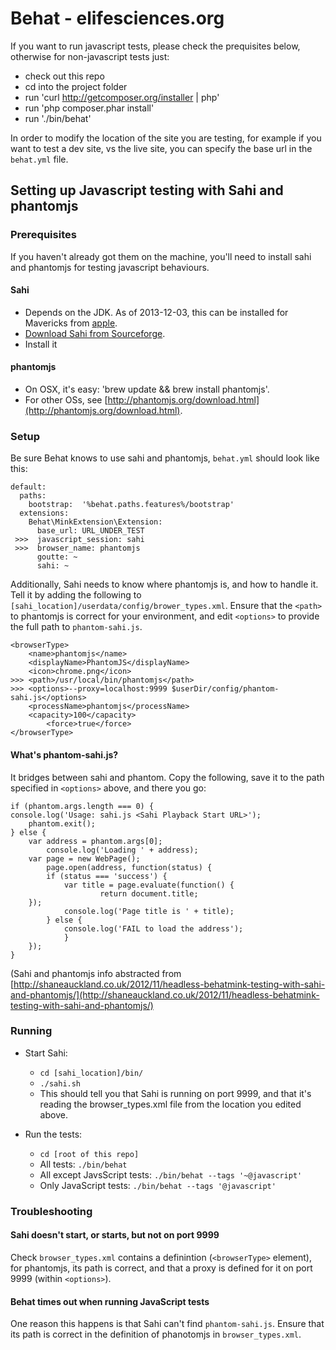 Behat - elifesciences.org
=========================

If you want to run javascript tests, please check the prequisites below, otherwise for non-javascript tests just:

* check out this repo
* cd into the project folder
* run 'curl http://getcomposer.org/installer | php'
* run 'php composer.phar install'
* run './bin/behat'

In order to modify the location of the site you are testing, for example if you want to test a dev site, vs the live site, you can
specify the base url in the `behat.yml` file.

## Setting up Javascript testing with Sahi and phantomjs ##

### Prerequisites ###
If you haven't already got them on the machine, you'll need to install sahi and phantomjs for testing javascript behaviours.

#### Sahi ####
* Depends on the JDK. As of 2013-12-03, this can be installed for Mavericks from [apple](http://support.apple.com/kb/DL1572?viewlocale=en_US).
* [Download Sahi from Sourceforge](http://sourceforge.net/projects/sahi/files/sahi-v35/20110719/install_sahi_v35_20110719.jar/download).
* Install it

#### phantomjs ####
* On OSX, it's easy: 'brew update && brew install phantomjs'.
* For other OSs, see [http://phantomjs.org/download.html](http://phantomjs.org/download.html).

### Setup ###
Be sure Behat knows to use sahi and phantomjs, ```behat.yml``` should look like this:

    default:
      paths:
        bootstrap:  '%behat.paths.features%/bootstrap'
      extensions:
        Behat\MinkExtension\Extension:
          base_url: URL_UNDER_TEST
     >>>  javascript_session: sahi
     >>>  browser_name: phantomjs
          goutte: ~
          sahi: ~

Additionally, Sahi needs to know where phantomjs is, and how to handle it. Tell it by adding the following to ```[sahi_location]/userdata/config/brower_types.xml```. Ensure that the ```<path>``` to phantomjs is correct for your environment, and edit ```<options>``` to provide the full path to ```phantom-sahi.js```.

    <browserType>
        <name>phantomjs</name>
        <displayName>PhantomJS</displayName>
        <icon>chrome.png</icon>
    >>> <path>/usr/local/bin/phantomjs</path>
    >>> <options>--proxy=localhost:9999 $userDir/config/phantom-sahi.js</options>
        <processName>phantomjs</processName>
        <capacity>100</capacity>
            <force>true</force>
    </browserType>

#### What's phantom-sahi.js? ####
It bridges between sahi and phantom. Copy the following, save it to the path specified in ```<options>``` above, and there you go:

    if (phantom.args.length === 0) {
    console.log('Usage: sahi.js <Sahi Playback Start URL>');
        phantom.exit();
    } else {
        var address = phantom.args[0];
            console.log('Loading ' + address);
        var page = new WebPage();
            page.open(address, function(status) {
            if (status === 'success') {
                var title = page.evaluate(function() {
                        return document.title;
        });
                console.log('Page title is ' + title);
            } else {
                console.log('FAIL to load the address');
                }
        });
    }


(Sahi and phantomjs info abstracted from [http://shaneauckland.co.uk/2012/11/headless-behatmink-testing-with-sahi-and-phantomjs/](http://shaneauckland.co.uk/2012/11/headless-behatmink-testing-with-sahi-and-phantomjs/)

### Running ###
* Start Sahi:
    * ```cd [sahi_location]/bin/```
    * ```./sahi.sh```
    * This should tell you that Sahi is running on port 9999, and that it's reading the browser_types.xml file from the location you edited above.

* Run the tests:
    * ```cd [root of this repo]```
    * All tests: ```./bin/behat```
    * All except JavsScript tests: ```./bin/behat --tags '~@javascript'```
    * Only JavaScript tests: ```./bin/behat --tags '@javascript'```


### Troubleshooting ###
#### Sahi doesn't start, or starts, but not on port 9999 ####
Check ```browser_types.xml``` contains a definintion (```<browserType>``` element), for phantomjs, its path is correct, and that a proxy is defined for it on port 9999 (within ```<options>```).

#### Behat times out when running JavaScript tests ####
One reason this happens is that Sahi can't find ```phantom-sahi.js```. Ensure that its path is correct in the definition of phanotomjs in ```browser_types.xml```.
